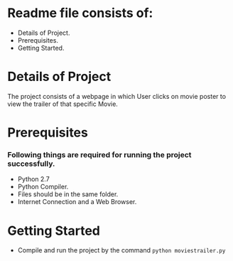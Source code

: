 # Readme file consists of:
- Details of Project.
- Prerequisites.
- Getting Started.

# Details of Project
The project consists of a webpage in which User clicks on movie poster to view the trailer of that specific Movie.

# Prerequisites
### Following things are required for running the project successfully.
- Python 2.7
- Python Compiler.
- Files should be in the same folder.
- Internet Connection and a Web Browser.


# Getting Started
- Compile and run the project by the command `python moviestrailer.py`
